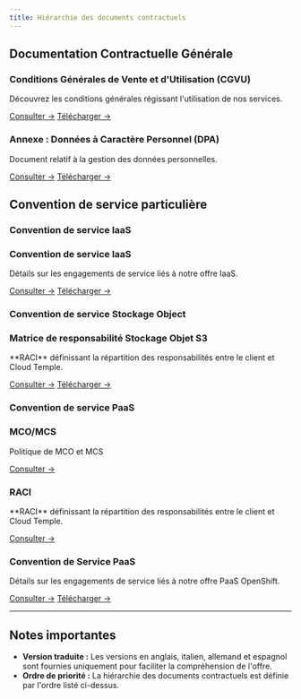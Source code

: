 ```yaml
---
title: Hiérarchie des documents contractuels
---
```


## Documentation Contractuelle Générale

<div class="card-grid">

  <div class="card">
    <h3>Conditions Générales de Vente et d'Utilisation (CGVU)</h3>
    <p>Découvrez les conditions générales régissant l'utilisation de nos services.</p>
    <a href="cgvu" class="card-link">Consulter &rarr;</a>
    <a href="cgvu.docx" download="cgvu.docx" class="card-link">Télécharger &rarr;</a>
  </div>

  <div class="card">
    <h3>Annexe : Données à Caractère Personnel (DPA)</h3>
    <p>Document relatif à la gestion des données personnelles.</p>
    <a href="dpa" class="card-link">Consulter &rarr;</a>
    <a href="dpa.docx" download="dpa.docx" class="card-link">Télécharger &rarr;</a>

  </div>
</div>

## Convention de service particulière

### Convention de service IaaS
 <div class="card-grid">
  <div class="card">
    <h3>Convention de service IaaS</h3>
    <p>Détails sur les engagements de service liés à notre offre IaaS.</p>
    <a href="iaas/sla_iaas" class="card-link">Consulter &rarr;</a>
    <a href="iaas/sla_iaas.docx" download="iaas/sla_iaas.docx" class="card-link">Télécharger &rarr;</a>
  </div>
</div>

### Convention de service Stockage Object
 <div class="card-grid">
  <div class="card">
    <h3>Matrice de responsabilité Stockage Objet S3</h3>
    <p>**RACI** définissant la répartition des responsabilités entre le client et Cloud Temple.</p>
    <a href="iaas/raci_s3" class="card-link">Consulter &rarr;</a>
    <a href="iaas/raci_s3.docx" download="iaas/raci_s3.docx" class="card-link">Télécharger &rarr;</a>
  </div>
</div>

### Convention de service PaaS
 <div class="card-grid">
  <div class="card">
    <h3>MCO/MCS</h3>
    <p>Politique de MCO et MCS</p>
    <a href="paas/mco_mcs" class="card-link">Consulter &rarr;</a>
  </div>
  <div class="card">
    <h3>RACI</h3>
    <p>**RACI** définissant la répartition des responsabilités entre le client et Cloud Temple.</p>
    <a href="paas/raci" class="card-link">Consulter &rarr;</a>
  </div>
  <div class="card">
    <h3>Convention de Service PaaS</h3>
    <p>Détails sur les engagements de service liés à notre offre PaaS OpenShift.</p>
    <a href="paas/service_agreement_paas" class="card-link">Consulter &rarr;</a>
    <a href="paas/service_agreement_paas.docx" download="paas/service_agreement_paas.docx" class="card-link">Télécharger &rarr;</a>
  </div>
</div>

---

## Notes importantes

- **Version traduite :** Les versions en anglais, italien, allemand et espagnol sont fournies uniquement pour faciliter la compréhension de l'offre.
- **Ordre de priorité :** La hiérarchie des documents contractuels est définie par l'ordre listé ci-dessus.
